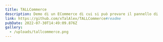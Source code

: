 ```yaml
---
title: TALLCommerce
description: Demo di un ECommerce di cui si può provare il pannello di controllo
link: https://github.com/xTalAlex/TALLCommerce#readme
pubDate: 2022-07-30T14:49:09.876Z
gallery:
  - /uploads/tallcommerce.png
---
```

